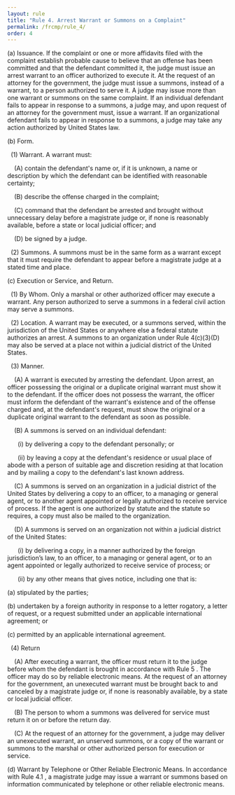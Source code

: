 ```yaml
---
layout: rule
title: "Rule 4. Arrest Warrant or Summons on a Complaint"
permalink: /frcmp/rule_4/
order: 4
---
```


(a) Issuance. If the complaint or one or more affidavits filed with the complaint establish probable cause to believe that an offense has been committed and that the defendant committed it, the judge must issue an arrest warrant to an officer authorized to execute it. At the request of an attorney for the government, the judge must issue a summons, instead of a warrant, to a person authorized to serve it. A judge may issue more than one warrant or summons on the same complaint. If an individual defendant fails to appear in response to a summons, a judge may, and upon request of an attorney for the government must, issue a warrant. If an organizational defendant fails to appear in response to a summons, a judge may take any action authorized by United States law.


(b) Form.


&nbsp;&nbsp;(1) Warrant. A warrant must:


&nbsp;&nbsp;&nbsp;&nbsp;(A) contain the defendant's name or, if it is unknown, a name or description by which the defendant can be identified with reasonable certainty;


&nbsp;&nbsp;&nbsp;&nbsp;(B) describe the offense charged in the complaint;


&nbsp;&nbsp;&nbsp;&nbsp;(C) command that the defendant be arrested and brought without unnecessary delay before a magistrate judge or, if none is reasonably available, before a state or local judicial officer; and


&nbsp;&nbsp;&nbsp;&nbsp;(D) be signed by a judge.


&nbsp;&nbsp;(2) Summons. A summons must be in the same form as a warrant except that it must require the defendant to appear before a magistrate judge at a stated time and place.


(c) Execution or Service, and Return.


&nbsp;&nbsp;(1) By Whom. Only a marshal or other authorized officer may execute a warrant. Any person authorized to serve a summons in a federal civil action may serve a summons.


&nbsp;&nbsp;(2) Location. A warrant may be executed, or a summons served, within the jurisdiction of the United States or anywhere else a federal statute authorizes an arrest. A summons to an organization under Rule 4(c)(3)(D) may also be served at a place not within a judicial district of the United States.


&nbsp;&nbsp;(3) Manner.


&nbsp;&nbsp;&nbsp;&nbsp;(A) A warrant is executed by arresting the defendant. Upon arrest, an officer possessing the original or a duplicate original warrant must show it to the defendant. If the officer does not possess the warrant, the officer must inform the defendant of the warrant's existence and of the offense charged and, at the defendant's request, must show the original or a duplicate original warrant to the defendant as soon as possible.


&nbsp;&nbsp;&nbsp;&nbsp;(B) A summons is served on an individual defendant:


&nbsp;&nbsp;&nbsp;&nbsp;&nbsp;&nbsp;(i) by delivering a copy to the defendant personally; or


&nbsp;&nbsp;&nbsp;&nbsp;&nbsp;&nbsp;(ii) by leaving a copy at the defendant's residence or usual place of abode with a person of suitable age and discretion residing at that location and by mailing a copy to the defendant's last known address.


&nbsp;&nbsp;&nbsp;&nbsp;(C) A summons is served on an organization in a judicial district of the United States by delivering a copy to an officer, to a managing or general agent, or to another agent appointed or legally authorized to receive service of process. If the agent is one authorized by statute and the statute so requires, a copy must also be mailed to the organization.


&nbsp;&nbsp;&nbsp;&nbsp;(D) A summons is served on an organization not within a judicial district of the United States:


&nbsp;&nbsp;&nbsp;&nbsp;&nbsp;&nbsp;(i) by delivering a copy, in a manner authorized by the foreign jurisdiction’s law, to an officer, to a managing or general agent, or to an agent appointed or legally authorized to receive service of process; or


&nbsp;&nbsp;&nbsp;&nbsp;&nbsp;&nbsp;(ii) by any other means that gives notice, including one that is:


(a) stipulated by the parties;


(b) undertaken by a foreign authority in response to a letter rogatory, a letter of request, or a request submitted under an applicable international agreement; or


(c) permitted by an applicable international agreement.


&nbsp;&nbsp;(4) Return


&nbsp;&nbsp;&nbsp;&nbsp;(A) After executing a warrant, the officer must return it to the judge before whom the defendant is brought in accordance with Rule 5 . The officer may do so by reliable electronic means. At the request of an attorney for the government, an unexecuted warrant must be brought back to and canceled by a magistrate judge or, if none is reasonably available, by a state or local judicial officer.


&nbsp;&nbsp;&nbsp;&nbsp;(B) The person to whom a summons was delivered for service must return it on or before the return day.


&nbsp;&nbsp;&nbsp;&nbsp;(C) At the request of an attorney for the government, a judge may deliver an unexecuted warrant, an unserved summons, or a copy of the warrant or summons to the marshal or other authorized person for execution or service.


(d) Warrant by Telephone or Other Reliable Electronic Means. In accordance with Rule 4.1 , a magistrate judge may issue a warrant or summons based on information communicated by telephone or other reliable electronic means.